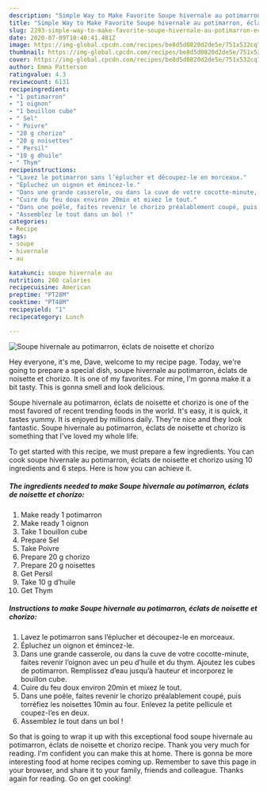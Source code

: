 ```yaml
---
description: "Simple Way to Make Favorite Soupe hivernale au potimarron, éclats de noisette et chorizo"
title: "Simple Way to Make Favorite Soupe hivernale au potimarron, éclats de noisette et chorizo"
slug: 2293-simple-way-to-make-favorite-soupe-hivernale-au-potimarron-eclats-de-noisette-et-chorizo
date: 2020-07-09T10:40:41.481Z
image: https://img-global.cpcdn.com/recipes/be8d5d0820d2de5e/751x532cq70/soupe-hivernale-au-potimarron-eclats-de-noisette-et-chorizo-photo-principale-de-la-recette.jpg
thumbnail: https://img-global.cpcdn.com/recipes/be8d5d0820d2de5e/751x532cq70/soupe-hivernale-au-potimarron-eclats-de-noisette-et-chorizo-photo-principale-de-la-recette.jpg
cover: https://img-global.cpcdn.com/recipes/be8d5d0820d2de5e/751x532cq70/soupe-hivernale-au-potimarron-eclats-de-noisette-et-chorizo-photo-principale-de-la-recette.jpg
author: Emma Patterson
ratingvalue: 4.3
reviewcount: 6131
recipeingredient:
- "1 potimarron"
- "1 oignon"
- "1 bouillon cube"
- " Sel"
- " Poivre"
- "20 g chorizo"
- "20 g noisettes"
- " Persil"
- "10 g dhuile"
- " Thym"
recipeinstructions:
- "Lavez le potimarron sans l’éplucher et découpez-le en morceaux."
- "Épluchez un oignon et émincez-le."
- "Dans une grande casserole, ou dans la cuve de votre cocotte-minute, faites revenir l’oignon avec un peu d’huile et du thym. Ajoutez les cubes de potimarron. Remplissez d’eau jusqu’à hauteur et incorporez le bouillon cube."
- "Cuire du feu doux environ 20min et mixez le tout."
- "Dans une poêle, faites revenir le chorizo préalablement coupé, puis torréfiez les noisettes 10min au four. Enlevez la petite pellicule et coupez-l’es en deux."
- "Assemblez le tout dans un bol !"
categories:
- Recipe
tags:
- soupe
- hivernale
- au

katakunci: soupe hivernale au 
nutrition: 260 calories
recipecuisine: American
preptime: "PT28M"
cooktime: "PT48M"
recipeyield: "1"
recipecategory: Lunch

---
```



![Soupe hivernale au potimarron, éclats de noisette et chorizo](https://img-global.cpcdn.com/recipes/be8d5d0820d2de5e/751x532cq70/soupe-hivernale-au-potimarron-eclats-de-noisette-et-chorizo-photo-principale-de-la-recette.jpg)

Hey everyone, it's me, Dave, welcome to my recipe page. Today, we're going to prepare a special dish, soupe hivernale au potimarron, éclats de noisette et chorizo. It is one of my favorites. For mine, I'm gonna make it a bit tasty. This is gonna smell and look delicious.



Soupe hivernale au potimarron, éclats de noisette et chorizo is one of the most favored of recent trending foods in the world. It's easy, it is quick, it tastes yummy. It is enjoyed by millions daily. They're nice and they look fantastic. Soupe hivernale au potimarron, éclats de noisette et chorizo is something that I've loved my whole life.


To get started with this recipe, we must prepare a few ingredients. You can cook soupe hivernale au potimarron, éclats de noisette et chorizo using 10 ingredients and 6 steps. Here is how you can achieve it.

<!--inarticleads1-->

##### The ingredients needed to make Soupe hivernale au potimarron, éclats de noisette et chorizo:

1. Make ready 1 potimarron
1. Make ready 1 oignon
1. Take 1 bouillon cube
1. Prepare  Sel
1. Take  Poivre
1. Prepare 20 g chorizo
1. Prepare 20 g noisettes
1. Get  Persil
1. Take 10 g d’huile
1. Get  Thym




<!--inarticleads2-->

##### Instructions to make Soupe hivernale au potimarron, éclats de noisette et chorizo:

1. Lavez le potimarron sans l’éplucher et découpez-le en morceaux.
1. Épluchez un oignon et émincez-le.
1. Dans une grande casserole, ou dans la cuve de votre cocotte-minute, faites revenir l’oignon avec un peu d’huile et du thym. Ajoutez les cubes de potimarron. Remplissez d’eau jusqu’à hauteur et incorporez le bouillon cube.
1. Cuire du feu doux environ 20min et mixez le tout.
1. Dans une poêle, faites revenir le chorizo préalablement coupé, puis torréfiez les noisettes 10min au four. Enlevez la petite pellicule et coupez-l’es en deux.
1. Assemblez le tout dans un bol !




So that is going to wrap it up with this exceptional food soupe hivernale au potimarron, éclats de noisette et chorizo recipe. Thank you very much for reading. I'm confident you can make this at home. There is gonna be more interesting food at home recipes coming up. Remember to save this page in your browser, and share it to your family, friends and colleague. Thanks again for reading. Go on get cooking!
